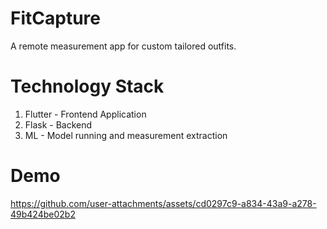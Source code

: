 # FitCapture

A remote measurement app for custom tailored outfits.

# Technology Stack

1) Flutter - Frontend Application
2) Flask - Backend
3) ML - Model running and measurement extraction

# Demo
https://github.com/user-attachments/assets/cd0297c9-a834-43a9-a278-49b424be02b2

